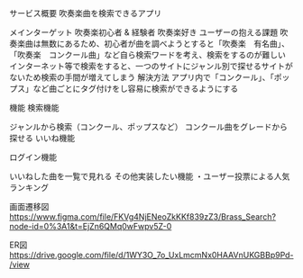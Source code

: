 サービス概要
吹奏楽曲を検索できるアプリ

メインターゲット
吹奏楽初心者 & 経験者
吹奏楽好き
ユーザーの抱える課題
吹奏楽曲は無数にあるため、初心者が曲を調べようとすると「吹奏楽　有名曲」、「吹奏楽　コンクール曲」など自ら検索ワードを考え、検索をするのが難しい
インターネット等で検索をすると、一つのサイトにジャンル別で探せるサイトがないため検索の手間が増えてしまう
解決方法
アプリ内で「コンクール」、「ポップス」など曲ごとにタグ付けをし容易に検索ができるようにする

機能
検索機能

ジャンルから検索（コンクール、ポップスなど）
コンクール曲をグレードから探せる
いいね機能

ログイン機能

いいねした曲を一覧で見れる
その他実装したい機能
・ユーザー投票による人気ランキング

画面遷移図
https://www.figma.com/file/FKVg4NjENeoZkKKf839zZ3/Brass_Search?node-id=0%3A1&t=EjZn6QMq0wFwpv5Z-0

ER図
https://drive.google.com/file/d/1WY3O_7o_UxLmcmNx0HAAVnUKGBBp9Pd-/view